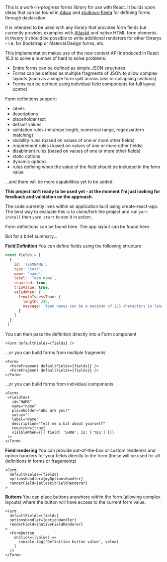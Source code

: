 This is a work-in-progress forms library for use with React. It builds upon ideas that can be found in [Aikau](https://github.com/Alfresco/Aikau) and [studious-fiesta](https://github.com/draperd/studious-fiesta) for defining forms through declaration. 

It is intended to be used with any library that provides form fields but currently provides examples with [Atlaskit](https://atlaskit.atlassian.com/) and native HTML form elements. In theory it should be possible to write additional renderers for other librarys - i.e. for Bootstrap or Material Design forms, etc. 

This implementation makes use of the new context API introduced in React 16.3 to solve a number of hard to solve problems:

* Entire forms can be defined as simple JSON structures
* Forms can be defined as multiple fragments of JSON to allow complex layouts (such as a single form split across tabs or collapsing sections)
* Forms can be defined using individual field components for full layout control

Form definitions support:
* labels
* descriptions
* placeholder text
* default values
* validation rules (min/max length, numerical range, regex pattern matching)
* visibility rules (based on values of one or more other fields)
* requirement rules (based on values of one or more other fields)
* disablment rules (based on values of one or more other fields)
* static options
* dynamic options
* rules defining when the value of the field should be included in the form value

...and there will be more capabilities yet to be added

**This project isn't ready to be used yet - at the moment I'm just looking for feedback and validation on the approach.**

The code currently lives within an application built using create-react-app. The best way to evaluate this is to clone/fork the project and run `yarn install` then `yarn start` to see it in action.

Form definitions can be found here.
The app layout can be found here.

But for a brief summary...

**Field Definition**
You can define fields using the following structure:

```JAVASCRIPT
const fields = [
  {
    id: 'TEAMNAME',
    type: 'text',
    name: 'name',
    label: 'Team name',
    required: true,
    trimValue: true,
    validWhen: {
      lengthIsLessThan: {
        length: 256,
        message: 'Team names can be a maximum of 255 characters in length'
      }
    }
  },
 ]
 ```
 
 You can then pass the definition directly into a Form component
 
 ```JSX
 <Form defaultFields={fields} />
 ```
 
 ...or you can build forms from multiple fragments
 
 ```JSX
 <Form>
   <FormFragment defaultFields={fields1} />
   <FormFragment defaultFields={fields2} />
 </Form>
 ```
 
 ...or you can build forms from individual components
 
 ```JSX
 <Form>
  <FieldText
    id="NAME"
    name="name"
    placeholder="Who are you?"
    value=""
    label="Name"
    description="Tell me a bit about yourself"
    required={true}
    visibleWhen={[{ field: 'SHOW', is: ['YES'] }]}
  />
</Form>
```
  
**Field rendering**
You can provide out-of-the-box or custom renderers and option handlers for your fields directly to the form (these will be used for all definitions in forms or fragements)
  
```JSX
<Form
  defaultFields={fields}
  optionsHandler={myOptionsHandler}
  renderField={atlaskitFieldRenderer}
>
```

**Buttons**
You can place buttons anywhere within the form (allowing complex layouts) where the button will have access to the current form value.

```JSX
<Form
  defaultFields={fields}
  optionsHandler={optionHandler}
  renderField={nativeFieldRenderer}
>
  <FormButton
    onClick={(value) =>
      console.log('Definition button value', value)
    }
  />
</Form>
```
  
  
 
 

